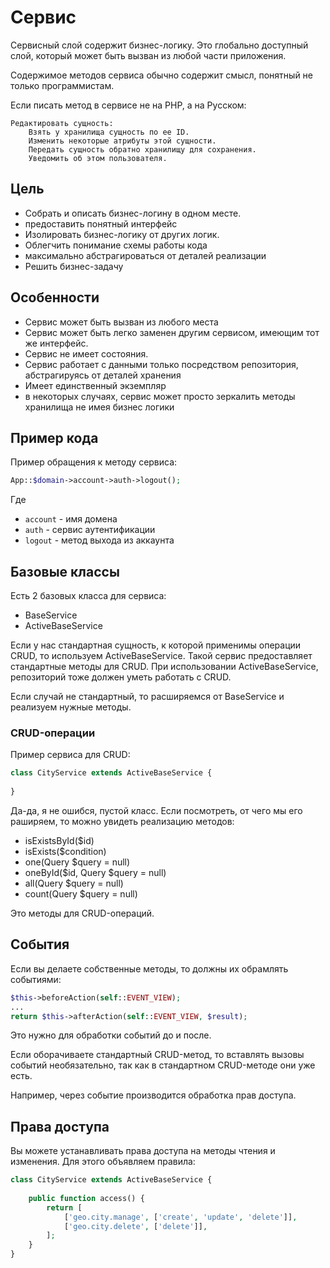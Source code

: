 Сервис
======

Сервисный слой содержит бизнес-логику. 
Это глобально доступный слой, который может быть вызван из любой части приложения.

Содержимое методов сервиса обычно содержит смысл, понятный не только программистам.

Если писать метод в сервисе не на PHP, а на Русском:

```
Редактировать сущность:
    Взять у хранилища сущность по ее ID.
    Изменить некоторые атрибуты этой сущности.
    Передать сущность обратно хранилищу для сохранения.
    Уведомить об этом пользователя.
```

## Цель

* Собрать и описать бизнес-логину в одном месте.
* предоставить понятный интерфейс
* Изолировать бизнес-логику от других логик.
* Облегчить понимание схемы работы кода
* максимально абстрагироваться от деталей реализации
* Решить бизнес-задачу

## Особенности

* Сервис может быть вызван из любого места
* Сервис может быть легко заменен другим сервисом, имеющим тот же интерфейс.
* Сервис не имеет состояния.
* Сервис работает с данными только посредством репозитория, абстрагируясь от деталей хранения
* Имеет единственный экземпляр
* в некоторых случаях, сервис может просто зеркалить методы хранилища не имея бизнес логики

## Пример кода

Пример обращения к методу сервиса:

```php
App::$domain->account->auth->logout();
```

Где 
* `account` - имя домена
* `auth` - сервис аутентификации
* `logout` - метод выхода из аккаунта

## Базовые классы

Есть 2 базовых класса для сервиса:

* BaseService
* ActiveBaseService

Если у нас стандартная сущность, к которой применимы операции CRUD,
то используем ActiveBaseService.
Такой сервис предоставляет стандартные методы для CRUD.
При использовании ActiveBaseService, 
репозиторий тоже должен уметь работать с CRUD.

Если случай не стандартный, то расширяемся от BaseService
и реализуем нужные методы.

### CRUD-операции

Пример сервиса для CRUD:

```php
class CityService extends ActiveBaseService {
	
}
```

Да-да, я не ошибся, пустой класс.
Если посмотреть, от чего мы его раширяем, то можно увидеть реализацию методов:

* isExistsById($id)
* isExists($condition)
* one(Query $query = null)
* oneById($id, Query $query = null)
* all(Query $query = null)
* count(Query $query = null)

Это методы для CRUD-операций.

## События

Если вы делаете собственные методы, то должны их обрамлять событиями:

```php
$this->beforeAction(self::EVENT_VIEW);
...
return $this->afterAction(self::EVENT_VIEW, $result);
```

Это нужно для обработки событий до и после.

Если оборачиваете стандартный CRUD-метод, то вставлять вызовы событий необязательно,
так как в стандартном CRUD-методе они уже есть.

Например, через событие производится обработка прав доступа.

## Права доступа

Вы можете устанавливать права доступа на методы чтения и изменения.
Для этого объявляем правила:

```php
class CityService extends ActiveBaseService {
	
	public function access() {
    	return [
    		['geo.city.manage', ['create', 'update', 'delete']],
    		['geo.city.delete', ['delete']],
    	];
    }
}
```
